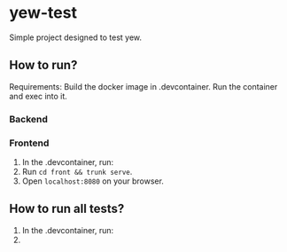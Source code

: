 # yew-test

Simple project designed to test yew.


## How to run?

Requirements: Build the docker image in .devcontainer. Run the container and exec into it.

### Backend

### Frontend
1. In the .devcontainer, run:
2. Run `cd front && trunk serve`.
3. Open `localhost:8080` on your browser.

## How to run all tests?
1. In the .devcontainer, run:
2. 